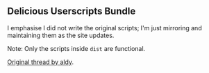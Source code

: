 ## Delicious Userscripts Bundle

I emphasise I did not write the original scripts; I'm just mirroring and maintaining them
as the site updates.

Note: Only the scripts inside `dist` are functional.

[Original thread by aldy](https://animebytes.tv/forums.php?page=1&action=viewthread&threadid=13576#post657217).